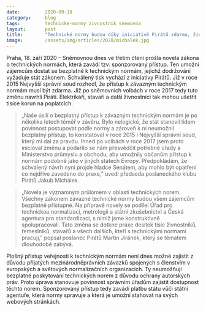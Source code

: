 ```yaml
---
date:         2020-09-18
category:     blog
tags:         technicke-normy zivnostnik snemovna
layout:       post
title:        "Technické normy budou díky iniciativě Pirátů zdarma, živnostníci ušetří tisíce korun na poplatcích"
image:        /assets/img/articles/2020/michalek.jpg
---
```



Praha, 18. září 2020 – Sněmovnou dnes ve třetím čtení prošla novela zákona o technických normách, která zavádí tzv. sponzorovaný přístup. Ten umožní zájemcům dostat se bezplatně k technickým normám, jejichž dodržování vyžaduje stát zákonem. Schválený tisk vychází z iniciativy Pirátů. Již v roce 2015 Nejvyšší správní soud rozhodl, že přístup k závazným technickým normám musí být zdarma. Již po sněmovních volbách v roce 2017 tedy tuto změnu navrhli Piráti. Elektrikáři, stavaři a další živnostníci tak mohou ušetřit tisíce korun na poplatcích.

 

 > „Naše úsilí o bezplatný přístup k závazným technickým normám je po několika letech téměř v závěru. Bylo nelogické, že stát stanovil lidem povinnost postupovat podle normy a zároveň k ní neumožnil bezplatný přístup, to konstatoval v roce 2015 i Nejvyšší správní soud, který mi dal za pravdu. Ihned po volbách v roce 2017 jsem proto inicioval změnu a podařilo se nám přesvědčit potřebné úřady a Ministerstvo průmyslu a obchodu, aby umožnily občanům přístup k normám podobně jako v jiných státech Evropy. Předpokládám, že schválený návrh nyní projde hladce Senátem, aby mohlo být opatření co nejdříve zavedeno do praxe,” uvedl předseda poslaneckého klubu Pirátů Jakub Michálek. 

 

 > „Novela je významným průlomem v oblasti technických norem. Všechny zákonem závazné technické normy budou všem zájemcům bezplatně přístupné. Na přípravě novely se podílel Úřad pro technickou normalizaci, metrologii a státní zkušebnictví a Česká agentura pro standardizaci, s nimiž jsme konstruktivně spolupracovali. Tato změna se dotkne praxe desítek tisíc živnostníků, řemeslníků, stavařů a všech dalších, kteří s technickými normami pracují,” popsal poslanec Pirátů Martin Jiránek, který se tématem dlouhodobě zabývá.

 

Plošný přístup veřejnosti k technickým normám není dnes možné zajistit z důvodu přijatých mezinárodněprávních závazků spojených s členstvím v evropských a světových normalizačních organizacích. Ty neumožňují bezplatné poskytování technických norem z důvodu ochrany autorských práv. Proto úprava stanovuje povinnost správním úřadům zajistit dostupnost těchto norem. Sponzorovaný přístup tedy zavádí platbu státu vůči státní agentuře, která normy spravuje a která je umožní stahovat na svých webových stránkách. 
